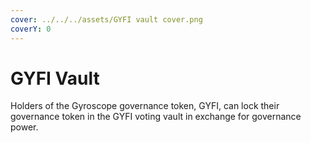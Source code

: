 ```yaml
---
cover: ../../../assets/GYFI vault cover.png
coverY: 0
---
```


# GYFI Vault

Holders of the Gyroscope governance token, GYFI, can lock their governance token in the GYFI voting vault in exchange for governance power.
